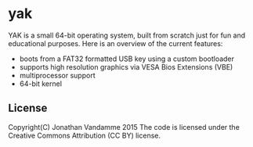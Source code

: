 # yak
YAK is a small 64-bit operating system, built from scratch just for fun and educational purposes.
Here is an overview of the current features:
- boots from a FAT32 formatted USB key using a custom bootloader
- supports high resolution graphics via VESA Bios Extensions (VBE)
- multiprocessor support
- 64-bit kernel

License
-------

Copyright(C) Jonathan Vandamme 2015
The code is licensed under the Creative Commons Attribution (CC BY) license.
